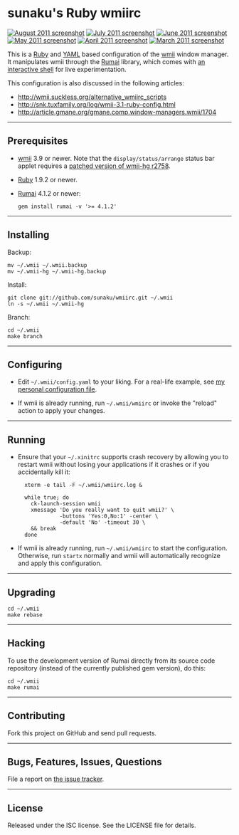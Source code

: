 sunaku's Ruby wmiirc
==============================================================================

[![August 2011 screenshot](http://ompldr.org/tOXJjcg)](http://ompldr.org/vOXJjcg)
[![July 2011 screenshot](http://ompldr.org/tOWk0Zw)](http://ompldr.org/vOWk0Zw)
[![June 2011 screenshot](http://ompldr.org/tOHZzcw)](http://ompldr.org/vOHZzcw)
[![May 2011 screenshot](http://ompldr.org/tOGxyZQ)](http://ompldr.org/vOGxyZQ)
[![April 2011 screenshot](http://ompldr.org/tODNuag)](http://ompldr.org/vODNuag)
[![March 2011 screenshot](http://ompldr.org/tN3l2bQ)](http://ompldr.org/vN3l2bQ)

This is a [Ruby] and [YAML] based configuration of the [wmii] window manager.
It manipulates wmii through the [Rumai] library, which comes with [an
interactive shell][RumaiShell] for live experimentation.

[Ruby]: http://ruby-lang.org
[YAML]: http://yaml.org
[wmii]: http://wmii.suckless.org
[Rumai]: http://snk.tuxfamily.org/lib/rumai/
[RumaiShell]: http://snk.tuxfamily.org/lib/rumai/#EXAMPLES

This configuration is also discussed in the following articles:

* <http://wmii.suckless.org/alternative_wmiirc_scripts>
* <http://snk.tuxfamily.org/log/wmii-3.1-ruby-config.html>
* <http://article.gmane.org/gmane.comp.window-managers.wmii/1704>

------------------------------------------------------------------------------
Prerequisites
------------------------------------------------------------------------------

* [wmii] 3.9 or newer.  Note that the
  `display/status/arrange` status bar applet requires a [patched version of
  wmii-hg r2758]( http://code.google.com/p/wmii/issues/detail?id=232 ).

* [Ruby] 1.9.2 or newer.

* [Rumai] 4.1.2 or newer:

      gem install rumai -v '>= 4.1.2'

------------------------------------------------------------------------------
Installing
------------------------------------------------------------------------------

Backup:

    mv ~/.wmii ~/.wmii.backup
    mv ~/.wmii-hg ~/.wmii-hg.backup

Install:

    git clone git://github.com/sunaku/wmiirc.git ~/.wmii
    ln -s ~/.wmii ~/.wmii-hg

Branch:

    cd ~/.wmii
    make branch

------------------------------------------------------------------------------
Configuring
------------------------------------------------------------------------------

* Edit `~/.wmii/config.yaml` to your liking. For a real-life example,
  see [my personal configuration file](
  http://github.com/sunaku/wmiirc/blob/personal/config.yaml).

* If wmii is already running, run `~/.wmii/wmiirc` or
  invoke the "reload" action to apply your changes.

------------------------------------------------------------------------------
Running
------------------------------------------------------------------------------

* Ensure that your `~/.xinitrc` supports crash recovery by allowing you to
  restart wmii without losing your applications if it crashes or if you
  accidentally kill it:

        xterm -e tail -F ~/.wmii/wmiirc.log &

        while true; do
          ck-launch-session wmii
          xmessage 'Do you really want to quit wmii?' \
                   -buttons 'Yes:0,No:1' -center \
                   -default 'No' -timeout 30 \
          && break
        done

* If wmii is already running, run `~/.wmii/wmiirc` to start the configuration.
  Otherwise, run `startx` normally and wmii will automatically recognize and
  apply this configuration.

------------------------------------------------------------------------------
Upgrading
------------------------------------------------------------------------------

    cd ~/.wmii
    make rebase

------------------------------------------------------------------------------
Hacking
------------------------------------------------------------------------------

To use the development version of Rumai directly from its source code
repository (instead of the currently published gem version), do this:

    cd ~/.wmii
    make rumai

------------------------------------------------------------------------------
Contributing
------------------------------------------------------------------------------

Fork this project on GitHub and send pull requests.

------------------------------------------------------------------------------
Bugs, Features, Issues, Questions
------------------------------------------------------------------------------

File a report on [the issue tracker](http://github.com/sunaku/wmiirc/issues/).

------------------------------------------------------------------------------
License
------------------------------------------------------------------------------

Released under the ISC license.  See the LICENSE file for details.
